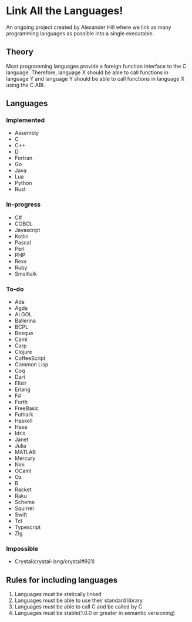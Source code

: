 # Link All the Languages!

An ongoing project created by Alexander Hill where we link as many programming languages as possible into a single executable.

## Theory

Most programming languages provide a foreign function interface to the C language. Therefore, language X should be able to call functions in language Y and language Y should be able to call functions in language X using the C ABI.

## Languages

### Implemented

- Assembly
- C
- C++
- D
- Fortran
- Go
- Java
- Lua
- Python
- Rust

### In-progress

- C#
- COBOL
- Javascript
- Kotlin
- Pascal
- Perl
- PHP
- Rexx
- Ruby
- Smalltalk

### To-do

- Ada
- Agda
- ALGOL
- Ballerina
- BCPL
- Bosque
- Caml
- Carp
- Clojure
- CoffeeScript
- Common Lisp
- Coq
- Dart
- Elixir
- Erlang
- F#
- Forth
- FreeBasic
- Futhark
- Haskell
- Haxe
- Idris
- Janet
- Julia
- MATLAB
- Mercury
- Nim
- OCaml
- Oz
- R
- Racket
- Raku
- Scheme
- Squirrel
- Swift
- Tcl
- Typescript
- Zig

### Impossible

- Crystal(crystal-lang/crystal#921)

## Rules for including languages

1. Languages must be statically linked
2. Languages must be able to use their standard library
3. Languages must be able to call C and be called by C
4. Languages must be stable(1.0.0 or greater in semantic versioning)